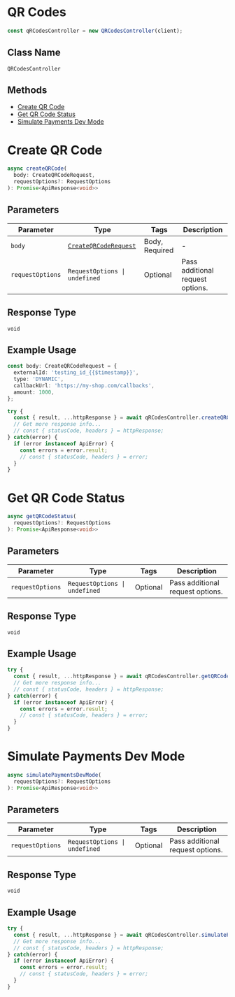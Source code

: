 # QR Codes

```ts
const qRCodesController = new QRCodesController(client);
```

## Class Name

`QRCodesController`

## Methods

* [Create QR Code](/doc/controllers/qr-codes.md#create-qr-code)
* [Get QR Code Status](/doc/controllers/qr-codes.md#get-qr-code-status)
* [Simulate Payments Dev Mode](/doc/controllers/qr-codes.md#simulate-payments-dev-mode)


# Create QR Code

```ts
async createQRCode(
  body: CreateQRCodeRequest,
  requestOptions?: RequestOptions
): Promise<ApiResponse<void>>
```

## Parameters

| Parameter | Type | Tags | Description |
|  --- | --- | --- | --- |
| `body` | [`CreateQRCodeRequest`](/doc/models/create-qr-code-request.md) | Body, Required | - |
| `requestOptions` | `RequestOptions \| undefined` | Optional | Pass additional request options. |

## Response Type

`void`

## Example Usage

```ts
const body: CreateQRCodeRequest = {
  externalId: 'testing_id_{{$timestamp}}',
  type: 'DYNAMIC',
  callbackUrl: 'https://my-shop.com/callbacks',
  amount: 1000,
};

try {
  const { result, ...httpResponse } = await qRCodesController.createQRCode(body);
  // Get more response info...
  // const { statusCode, headers } = httpResponse;
} catch(error) {
  if (error instanceof ApiError) {
    const errors = error.result;
    // const { statusCode, headers } = error;
  }
}
```


# Get QR Code Status

```ts
async getQRCodeStatus(
  requestOptions?: RequestOptions
): Promise<ApiResponse<void>>
```

## Parameters

| Parameter | Type | Tags | Description |
|  --- | --- | --- | --- |
| `requestOptions` | `RequestOptions \| undefined` | Optional | Pass additional request options. |

## Response Type

`void`

## Example Usage

```ts
try {
  const { result, ...httpResponse } = await qRCodesController.getQRCodeStatus();
  // Get more response info...
  // const { statusCode, headers } = httpResponse;
} catch(error) {
  if (error instanceof ApiError) {
    const errors = error.result;
    // const { statusCode, headers } = error;
  }
}
```


# Simulate Payments Dev Mode

```ts
async simulatePaymentsDevMode(
  requestOptions?: RequestOptions
): Promise<ApiResponse<void>>
```

## Parameters

| Parameter | Type | Tags | Description |
|  --- | --- | --- | --- |
| `requestOptions` | `RequestOptions \| undefined` | Optional | Pass additional request options. |

## Response Type

`void`

## Example Usage

```ts
try {
  const { result, ...httpResponse } = await qRCodesController.simulatePaymentsDevMode();
  // Get more response info...
  // const { statusCode, headers } = httpResponse;
} catch(error) {
  if (error instanceof ApiError) {
    const errors = error.result;
    // const { statusCode, headers } = error;
  }
}
```

